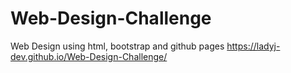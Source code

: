 # Web-Design-Challenge
Web Design using html, bootstrap and github pages
https://ladyj-dev.github.io/Web-Design-Challenge/
